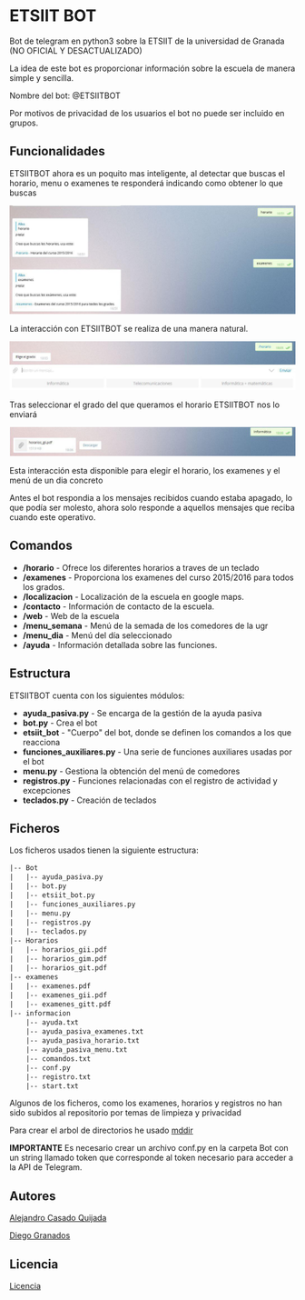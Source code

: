# ETSIIT BOT
Bot de telegram en python3 sobre la ETSIIT de la universidad de Granada (NO OFICIAL Y DESACTUALIZADO)

La idea de este bot es proporcionar información sobre la escuela de manera simple y sencilla.

Nombre del bot: @ETSIITBOT

Por motivos de privacidad de los usuarios el bot no puede ser incluido en grupos.

## Funcionalidades

ETSIITBOT ahora es un poquito mas inteligente, al detectar que buscas el horario, menu o examenes
te responderá indicando como obtener lo que buscas

![Captura1](img/photo1.jpg)

La interacción con ETSIITBOT se realiza de una manera natural.

![Captura2](img/photo2.jpg)

Tras seleccionar el grado del que queramos el horario ETSIITBOT nos lo enviará

![Captura3](img/photo3.jpg)

Esta interacción esta disponible para elegir el horario, los examenes y el menú de un dia concreto

Antes el bot respondia a los mensajes recibidos cuando estaba apagado, lo que podía ser molesto, ahora solo
responde a aquellos mensajes que reciba cuando este operativo.

## Comandos

* **/horario** - Ofrece los diferentes horarios a traves de un teclado
* **/examenes** - Proporciona los examenes del curso 2015/2016 para todos los grados.
* **/localizacion** - Localización de la escuela en google maps.
* **/contacto** - Información de contacto de la escuela.
* **/web** - Web de la escuela
* **/menu_semana** - Menú de la semada de los comedores de la ugr
* **/menu_dia** - Menú del día seleccionado
* **/ayuda** - Información detallada sobre las funciones.

## Estructura

ETSIITBOT cuenta con los siguientes módulos:

* **ayuda_pasiva.py** - Se encarga de la gestión de la ayuda pasiva
* **bot.py** - Crea el bot
* **etsiit_bot** - "Cuerpo" del bot, donde se definen los comandos a los que reacciona
* **funciones_auxiliares.py** - Una serie de funciones auxiliares usadas por el bot
* **menu.py** - Gestiona la obtención del menú de comedores
* **registros.py** - Funciones relacionadas con el registro de actividad y excepciones
* **teclados.py** - Creación de teclados

## Ficheros

Los ficheros usados tienen la siguiente estructura:

    |-- Bot
    |   |-- ayuda_pasiva.py
    |   |-- bot.py
    |   |-- etsiit_bot.py
    |   |-- funciones_auxiliares.py
    |   |-- menu.py
    |   |-- registros.py
    |   |-- teclados.py      
    |-- Horarios
    |   |-- horarios_gii.pdf
    |   |-- horarios_gim.pdf
    |   |-- horarios_git.pdf
    |-- examenes
    |   |-- examenes.pdf
    |   |-- examenes_gii.pdf
    |   |-- examenes_gitt.pdf
    |-- informacion
        |-- ayuda.txt
        |-- ayuda_pasiva_examenes.txt
        |-- ayuda_pasiva_horario.txt
        |-- ayuda_pasiva_menu.txt
        |-- comandos.txt
        |-- conf.py
        |-- registro.txt
        |-- start.txt
        

Algunos de los ficheros, como los examenes, horarios y registros no han sido subidos al repositorio por temas de limpieza y privacidad

Para crear el arbol de directorios he usado [mddir](https://www.npmjs.com/package/mddir)

**IMPORTANTE** Es necesario crear un archivo conf.py en la carpeta Bot con un string llamado token que corresponde al token necesario para acceder a la API de Telegram.

## Autores

[Alejandro Casado Quijada](https://github.com/acasadoquijada)

[Diego Granados](https://github.com/diegogran94)

## Licencia
[Licencia](https://github.com/acasadoquijada/ETSIIT_BOT/blob/master/LICENSE)
